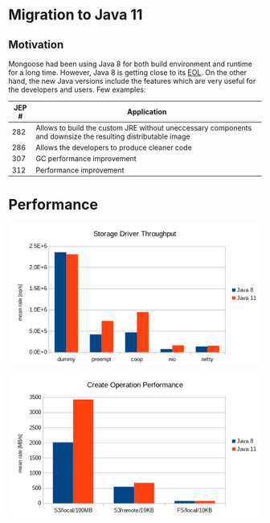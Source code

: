 # Migration to Java 11

## Motivation

Mongoose had been using Java 8 for both build environment and runtime for a long time.
However, Java 8 is getting close to its [EOL](https://www.oracle.com/technetwork/java/java-se-support-roadmap.html). On the other hand, the new Java versions include
the features which are very useful for the developers and users. Few examples:

| JEP # | Application |
|---|---|
| 282 | Allows to build the custom JRE without uneccessary components and downsize the resulting distributable image
| 286 | Allows the developers to produce cleaner code
| 307 | GC performance improvement
| 312 | Performance improvement

# Performance

![](../../images/driver_tp_java_8vs11.png)

![](../../images/create_perf_java_8vs11.png)
